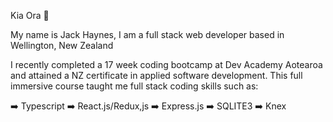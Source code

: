 Kia Ora 👋

My name is Jack Haynes, I am a full stack web developer based in Wellington, New Zealand

I recently completed a 17 week coding bootcamp at Dev Academy Aotearoa and attained a NZ certificate in applied software development. This full immersive course taught me full stack coding skills such as: 

➡️ Typescript
➡️ React.js/Redux,js
➡️ Express.js
➡️ SQLITE3
➡️ Knex
